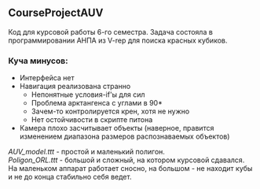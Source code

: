 ## CourseProjectAUV
Код для курсовой работы 6-го семестра. Задача состояла в программировании АНПА из V-rep для поиска красных кубиков.
### Куча минусов:
- Интерфейса нет
- Навигация реализована странно
	- Непонятные условия-if'ы для сил
	- Проблема арктангенса с углами в 90*
	- Зачем-то контролируется крен, хотя не нужно
	- Нет остойчивости в скрипте питона
- Камера плохо засчитывает объекты (наверное, правится изменением диапазона размеров распознаваемых объектов)

_AUV_model.ttt_ - простой и маленький полигон.
<br> _Poligon_ORL.ttt_ - большой и сложный, на котором курсовой сдавался. 
<br> На маленьком аппарат работает сносно, на большом - не находит кубы и не до конца стабильно себя ведет. 
